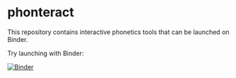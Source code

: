 # phonteract

This repository contains interactive phonetics tools that can be launched on Binder.

Try launching with Binder:

[![Binder](https://mybinder.org/badge_logo.svg)](https://mybinder.org/v2/gh/rsprouse/phonteract/master)
